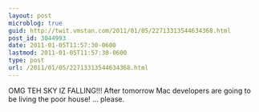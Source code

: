 ```yaml
---
layout: post
microblog: true
guid: http://twit.vmstan.com/2011/01/05/22713313544634368.html
post_id: 3044993
date: 2011-01-05T11:57:30-0600
lastmod: 2011-01-05T11:57:30-0600
type: post
url: /2011/01/05/22713313544634368.html
---
```

OMG TEH SKY IZ FALLING!!! After tomorrow Mac developers are going to be living the poor house! ... please.

